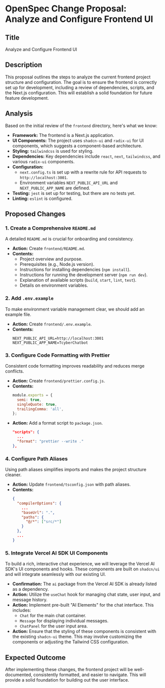 
# OpenSpec Change Proposal: Analyze and Configure Frontend UI

## Title
Analyze and Configure Frontend UI

## Description
This proposal outlines the steps to analyze the current frontend project structure and configuration. The goal is to ensure the frontend is correctly set up for development, including a review of dependencies, scripts, and the Next.js configuration. This will establish a solid foundation for future feature development.

## Analysis
Based on the initial review of the `frontend` directory, here's what we know:

*   **Framework:** The frontend is a Next.js application.
*   **UI Components:** The project uses `shadcn-ui` and `radix-ui` for UI components, which suggests a component-based architecture.
*   **Styling:** `tailwindcss` is used for styling.
*   **Dependencies:** Key dependencies include `react`, `next`, `tailwindcss`, and various `radix-ui` components.
*   **Configuration:** 
    *   `next.config.ts` is set up with a rewrite rule for API requests to `http://localhost:3001`.
    *   Environment variables `NEXT_PUBLIC_API_URL` and `NEXT_PUBLIC_APP_NAME` are defined.
*   **Testing:** `jest` is set up for testing, but there are no tests yet.
*   **Linting:** `eslint` is configured.

## Proposed Changes

### 1. Create a Comprehensive `README.md`
A detailed `README.md` is crucial for onboarding and consistency.

*   **Action:** Create `frontend/README.md`.
*   **Contents:**
    *   Project overview and purpose.
    *   Prerequisites (e.g., Node.js version).
    *   Instructions for installing dependencies (`npm install`).
    *   Instructions for running the development server (`npm run dev`).
    *   Explanation of available scripts (`build`, `start`, `lint`, `test`).
    *   Details on environment variables.

### 2. Add `.env.example`
To make environment variable management clear, we should add an example file.

*   **Action:** Create `frontend/.env.example`.
*   **Contents:**
    ```
    NEXT_PUBLIC_API_URL=http://localhost:3001
    NEXT_PUBLIC_APP_NAME=TcyberChatbot
    ```

### 3. Configure Code Formatting with Prettier
Consistent code formatting improves readability and reduces merge conflicts.

*   **Action:** Create `frontend/prettier.config.js`.
*   **Contents:**
    ```javascript
    module.exports = {
      semi: true,
      singleQuote: true,
      trailingComma: 'all',
    };
    ```
*   **Action:** Add a format script to `package.json`.
    ```json
    "scripts": {
      ...
      "format": "prettier --write ."
    },
    ```

### 4. Configure Path Aliases
Using path aliases simplifies imports and makes the project structure cleaner.

*   **Action:** Update `frontend/tsconfig.json` with path aliases.
*   **Contents:**
    ```json
    {
      "compilerOptions": {
        ...
        "baseUrl": ".",
        "paths": {
          "@/*": ["src/*"]
        }
      },
      ...
    }
    ```

### 5. Integrate Vercel AI SDK UI Components
To build a rich, interactive chat experience, we will leverage the Vercel AI SDK's UI components and hooks. These components are built on `shadcn/ui` and will integrate seamlessly with our existing UI.

*   **Confirmation:** The `ai` package from the Vercel AI SDK is already listed as a dependency.
*   **Action:** Utilize the `useChat` hook for managing chat state, user input, and message history.
*   **Action:** Implement pre-built "AI Elements" for the chat interface. This includes:
    *   `Chat` for the main chat container.
    *   `Message` for displaying individual messages.
    *   `ChatPanel` for the user input area.
*   **Action:** Ensure that the styling of these components is consistent with the existing `shadcn-ui` theme. This may involve customizing the components or adjusting the Tailwind CSS configuration.

## Expected Outcome
After implementing these changes, the frontend project will be well-documented, consistently formatted, and easier to navigate. This will provide a solid foundation for building out the user interface.
